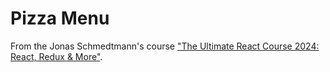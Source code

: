 # Pizza Menu

From the Jonas Schmedtmann's course ["The Ultimate React Course 2024: React, Redux & More"](https://www.udemy.com/course/the-ultimate-react-course/).
